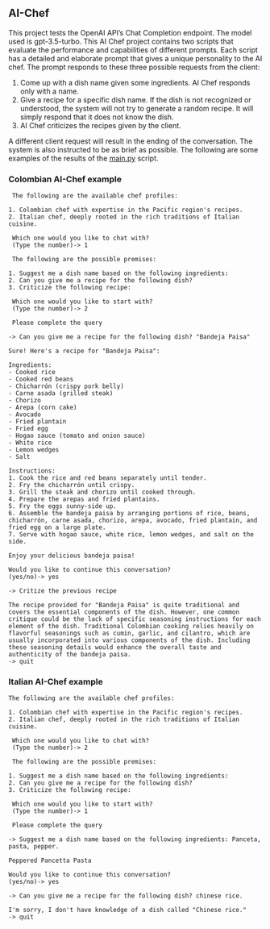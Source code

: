 ## AI-Chef

This project tests the OpenAI API’s Chat Completion endpoint. The model used is gpt-3.5-turbo. This AI Chef project contains two scripts that evaluate the performance and capabilities of different prompts. Each script has a detailed and elaborate prompt that gives a unique personality to the AI chef. The prompt responds to these three possible requests from the client:

1. Come up with a dish name given some ingredients. AI Chef responds only with a name.
2. Give a recipe for a specific dish name. If the dish is not recognized or understood, the system will not try to generate a random recipe. It will simply respond that it does not know the dish.
3. AI Chef criticizes the recipes given by the client.

A different client request will result in the ending of the conversation.
The system is also instructed to be as brief as possible. The following are some examples of the results of the [main.py](./main.py) script. 

### Colombian AI-Chef example

```
 The following are the available chef profiles: 

1. Colombian chef with expertise in the Pacific region's recipes.
2. Italian chef, deeply rooted in the rich traditions of Italian cuisine.

 Which one would you like to chat with? 
 (Type the number)-> 1

 The following are the possible premises: 

1. Suggest me a dish name based on the following ingredients: 
2. Can you give me a recipe for the following dish? 
3. Criticize the following recipe: 

 Which one would you like to start with? 
 (Type the number)-> 2

 Please complete the query 

-> Can you give me a recipe for the following dish? "Bandeja Paisa"

Sure! Here's a recipe for "Bandeja Paisa":

Ingredients:
- Cooked rice
- Cooked red beans
- Chicharrón (crispy pork belly)
- Carne asada (grilled steak)
- Chorizo
- Arepa (corn cake)
- Avocado
- Fried plantain
- Fried egg
- Hogao sauce (tomato and onion sauce)
- White rice
- Lemon wedges
- Salt

Instructions:
1. Cook the rice and red beans separately until tender.
2. Fry the chicharrón until crispy.
3. Grill the steak and chorizo until cooked through.
4. Prepare the arepas and fried plantains.
5. Fry the eggs sunny-side up.
6. Assemble the bandeja paisa by arranging portions of rice, beans, chicharrón, carne asada, chorizo, arepa, avocado, fried plantain, and fried egg on a large plate.
7. Serve with hogao sauce, white rice, lemon wedges, and salt on the side.

Enjoy your delicious bandeja paisa!

Would you like to continue this conversation?
(yes/no)-> yes

-> Critize the previous recipe

The recipe provided for "Bandeja Paisa" is quite traditional and covers the essential components of the dish. However, one common critique could be the lack of specific seasoning instructions for each element of the dish. Traditional Colombian cooking relies heavily on flavorful seasonings such as cumin, garlic, and cilantro, which are usually incorporated into various components of the dish. Including these seasoning details would enhance the overall taste and authenticity of the bandeja paisa.
-> quit
```

### Italian AI-Chef example

```
The following are the available chef profiles: 

1. Colombian chef with expertise in the Pacific region's recipes.
2. Italian chef, deeply rooted in the rich traditions of Italian cuisine.

 Which one would you like to chat with? 
 (Type the number)-> 2

 The following are the possible premises: 

1. Suggest me a dish name based on the following ingredients: 
2. Can you give me a recipe for the following dish? 
3. Criticize the following recipe: 

 Which one would you like to start with? 
 (Type the number)-> 1

 Please complete the query 

-> Suggest me a dish name based on the following ingredients: Panceta, pasta, pepper.

Peppered Pancetta Pasta

Would you like to continue this conversation?
(yes/no)-> yes

-> Can you give me a recipe for the following dish? chinese rice.   

I'm sorry, I don't have knowledge of a dish called "Chinese rice."
-> quit
```